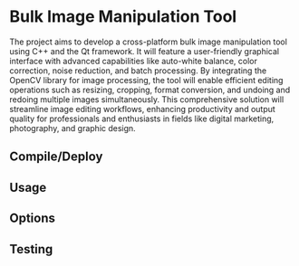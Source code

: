 # Bulk Image Manipulation Tool

The project aims to develop a cross-platform bulk image manipulation tool using C++ and the Qt framework. It will feature a user-friendly graphical interface with advanced capabilities like auto-white balance, color correction, noise reduction, and batch processing. By integrating the OpenCV library for image processing, the tool will enable efficient editing operations such as resizing, cropping, format conversion, and undoing and redoing multiple images simultaneously. This comprehensive solution will streamline image editing workflows, enhancing productivity and output quality for professionals and enthusiasts in fields like digital marketing, photography, and graphic design.

## Compile/Deploy

## Usage

## Options

## Testing


